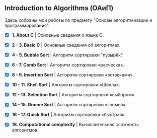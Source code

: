 ## Introduction to Algorithms (ОАиП)

Здесь собраны мои работы по предмету "Основы алгоритмизации и программирования". 

- [x] **1. About C**
| Основные сведения о языке С.


- [x] **2 - 3. Basic C**
| Основные сведения об алгоритмах.


- [x] **4 - 5. Bubble Sort**
| Алгоритм сортировки "пузырёк".


- [x] **6 - 7. Comb Sort**
| Алгоритм сортировки «расческа».


- [x] **8 - 9. Insertion Sort**
| Алгоритм сортировки «вставками».


- [x] **10 - 11. Shell Sort** 
| Алгоритм сортировки «Шелла».


 - [x] **12 - 13. Selection Sort**
 | Алгоритм сортировки «выбором».


- [x] **14 - 15. Gnome Sort**
| Алгоритм сортировки «гномья».


- [x] **16 - 17. Quick Sort**
| Алгоритм сортировки «быстрая».


- [x] **18. Computational complexity**
| Вычислительная сложность алгоритмов.
